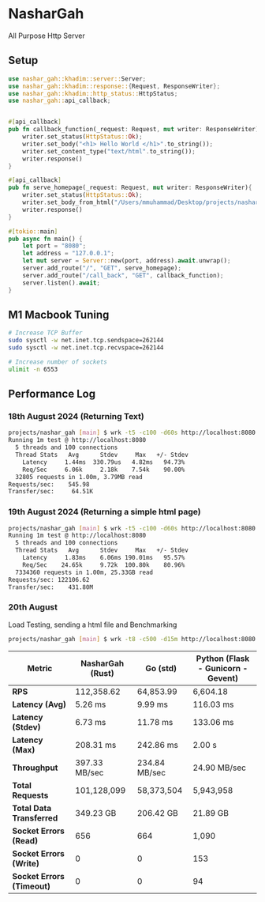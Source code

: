 # NasharGah
All Purpose Http Server

## Setup

```rust
use nashar_gah::khadim::server::Server;
use nashar_gah::khadim::response::{Request, ResponseWriter};
use nashar_gah::khadim::http_status::HttpStatus;
use nashar_gah::api_callback;


#[api_callback]
pub fn callback_function(_request: Request, mut writer: ResponseWriter) {
    writer.set_status(HttpStatus::Ok);
    writer.set_body("<h1> Hello World </h1>".to_string());
    writer.set_content_type("text/html".to_string());
    writer.response()
}

#[api_callback]
pub fn serve_homepage(_request: Request, mut writer: ResponseWriter){
    writer.set_status(HttpStatus::Ok);
    writer.set_body_from_html("/Users/mmuhammad/Desktop/projects/nashar_gah/assets/index.html");
    writer.response()
}

#[tokio::main]
pub async fn main() {
    let port = "8080";
    let address = "127.0.0.1";
    let mut server = Server::new(port, address).await.unwrap();
    server.add_route("/", "GET", serve_homepage);
    server.add_route("/call_back", "GET", callback_function);
    server.listen().await;
}
```

## M1 Macbook Tuning

```bash
# Increase TCP Buffer
sudo sysctl -w net.inet.tcp.sendspace=262144
sudo sysctl -w net.inet.tcp.recvspace=262144

# Increase number of sockets
ulimit -n 6553
```

## Performance Log

### 18th August 2024 (Returning Text)

```bash
projects/nashar_gah [main] $ wrk -t5 -c100 -d60s http://localhost:8080
Running 1m test @ http://localhost:8080
  5 threads and 100 connections
  Thread Stats   Avg      Stdev     Max   +/- Stdev
    Latency     1.44ms  330.79us   4.82ms   94.73%
    Req/Sec     6.06k     2.18k    7.54k    90.00%
  32805 requests in 1.00m, 3.79MB read
Requests/sec:    545.98
Transfer/sec:     64.51K
```

### 19th August 2024 (Returning a simple html page)

```bash
projects/nashar_gah [main] $ wrk -t5 -c100 -d60s http://localhost:8080
Running 1m test @ http://localhost:8080
  5 threads and 100 connections
  Thread Stats   Avg      Stdev     Max   +/- Stdev
    Latency     1.83ms    6.06ms 190.01ms   95.57%
    Req/Sec    24.65k     9.72k  100.80k    80.96%
  7334360 requests in 1.00m, 25.33GB read
Requests/sec: 122106.62
Transfer/sec:    431.80M
```

###  20th August

Load Testing, sending a html file and Benchmarking

```bash
projects/nashar_gah [main] $ wrk -t8 -c500 -d15m http://localhost:8080
```

| **Metric**                  | **NasharGah (Rust)** | **Go (std)** | **Python (Flask - Gunicorn - Gevent)** |
|-----------------------------|----------------------|--------------|----------------------------------------|
| **RPS**                     | 112,358.62           | 64,853.99    | 6,604.18                               |
| **Latency (Avg)**           | 5.26 ms              | 9.99 ms      | 116.03 ms                              |
| **Latency (Stdev)**         | 6.73 ms              | 11.78 ms     | 133.06 ms                              |
| **Latency (Max)**           | 208.31 ms            | 242.86 ms    | 2.00 s                                 |
| **Throughput**              | 397.33 MB/sec        | 234.84 MB/sec| 24.90 MB/sec                           |
| **Total Requests**          | 101,128,099          | 58,373,504   | 5,943,958                              |
| **Total Data Transferred**  | 349.23 GB            | 206.42 GB    | 21.89 GB                               |
| **Socket Errors (Read)**    | 656                  | 664          | 1,090                                  |
| **Socket Errors (Write)**   | 0                    | 0            | 153                                    |
| **Socket Errors (Timeout)** | 0                    | 0            | 94                                     |
